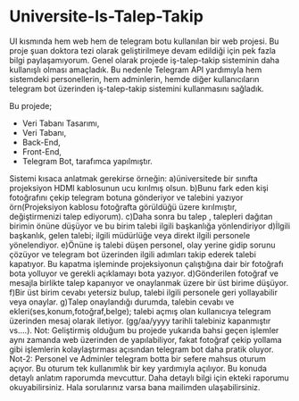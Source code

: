 # Universite-Is-Talep-Takip
UI kısmında hem web hem de telegram botu kullanılan bir web projesi.
Bu proje şuan doktora tezi olarak geliştirilmeye devam edildiği için pek fazla bilgi paylaşamıyorum.
Genel olarak projede iş-talep-takip sisteminin daha kullanışlı olması amaçladık. Bu nedenle Telegram API yardımıyla hem sistemdeki personellerin, hem adminlerin, hemde diğer kullanıcıların telegram bot üzerinden iş-talep-takip sistemini kullanmasını sağladık.

Bu projede;
- Veri Tabanı Tasarımı,
- Veri Tabanı,
- Back-End,
- Front-End,
- Telegram Bot,
tarafımca yapılmıştır.

Sistemi kısaca anlatmak gerekirse örneğin:
a)üniversitede bir sınıfta projeksiyon HDMI kablosunun ucu kırılmış olsun.
b)Bunu fark eden kişi fotoğrafını çekip telegram botuna gönderiyor ve talebini yazıyor örn(Projeksiyon kablosu fotoğrafta görüldüğü üzere kırılmıştır, değiştirmenizi talep ediyorum).
c)Daha sonra bu talep , talepleri dağıtan birimin önüne düşüyor ve bu birim talebi ilgili başkanlığa yönlendiriyor
d)İlgili başkanlık, gelen talebi; ilgili müdürlüğe veya direkt ilgili personele yönelendiyor.
e)Önüne iş talebi düşen personel, olay yerine gidip sorunu çözüyor ve telegram bot üzerinden ilgili adımları takip ederek talebi kapatıyor. Bu kapatma işleminde  projeksiyonun çalıştığına dair bir fotoğrafı bota yolluyor ve gerekli açıklamayı bota yazıyor.
d)Gönderilen fotoğraf ve mesajla birlikte talep kapanıyor ve onaylanmak üzere bir üst birime düşüyor.
f)Bir üst birim cevabı yetersiz bulup, talebi ilgili personele geri yollayabilir veya onaylar.
g)Talep onaylandığı durumda, talebin cevabı ve ekleri(ses,konum,fotoğraf,belge); talebi açmış olan kullanıcıya telegram üzerinden mesaj olarak iletiyor.
(gg/aa/yyyy tarihli talebiniz kapanmıştır vs....).
Not: Geliştirmiş olduğum bu projede yukarıda bahsi geçen işlemler aynı zamanda web üzerinden de yapılabiliyor, fakat fotoğraf çekip yollama gibi işlemlerin kolaylaştırması açısından telegram bot daha pratik oluyor.
Not-2: Personel ve Adminler telegram botta bir sefere mahsus oturum açıyor. Bu oturum tek kullanımlık bir key yardımıyla açılıyor. Bu konuda detaylı anlatım raporumda mevcuttur.
Daha detaylı bilgi için ekteki raporumu okuyabilirsiniz.
Hala sorularınız varsa bana mailimden ulaşabilirsiniz.



